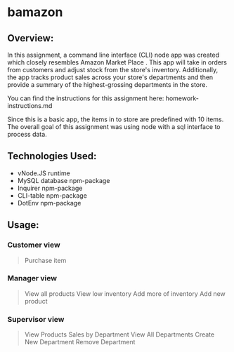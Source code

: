 # bamazon

## Overview:

In this assignment, a command line interface (CLI) node app was created which closely resembles Amazon Market Place . This app will take in orders from customers and adjust stock from the store's inventory. Additionally, the app tracks product sales across your store's departments and then provide a summary of the highest-grossing departments in the store.

You can find the instructions for this assignment here: homework-instructions.md

Since this is a basic app, the items in to store are predefined with 10 items. The overall goal of this assignment was using node with a sql interface to process data.

## Technologies Used:

- vNode.JS runtime
- MySQL database npm-package
- Inquirer npm-package
- CLI-table npm-package
- DotEnv npm-package

## Usage:

### Customer view

> Purchase item

### Manager view

> View all products
> View low inventory
> Add more of inventory
> Add new product

### Supervisor view

> View Products Sales by Department
> View All Departments
> Create New Department
> Remove Department
